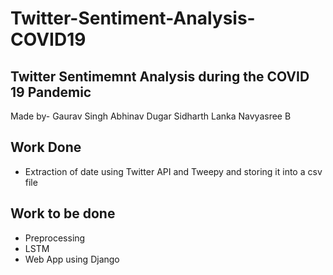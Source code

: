 # Twitter-Sentiment-Analysis-COVID19
## Twitter Sentimemnt Analysis during the COVID 19 Pandemic
Made by- 
Gaurav Singh
Abhinav Dugar
Sidharth Lanka
Navyasree B
## Work Done
- Extraction of date using Twitter API and Tweepy and storing it into a csv file
## Work to be done
- Preprocessing
- LSTM 
- Web App using Django

